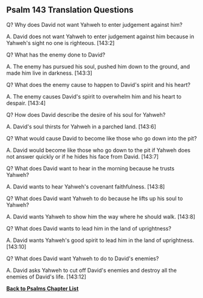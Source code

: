 ## Psalm 143 Translation Questions ##

Q? Why does David not want Yahweh to enter judgement against him?

A. David does not want Yahweh to enter judgement against him because in Yahweh's sight no one is righteous. [143:2]

Q? What has the enemy done to David?

A. The enemy has pursued his soul, pushed him down to the ground, and made him live in darkness. [143:3]

Q? What does the enemy cause to happen to David's spirit and his heart?

A. The enemy causes David's spirit to overwhelm him and his heart to despair. [143:4]

Q? How does David describe the desire of his soul for Yahweh?

A. David's soul thirsts for Yahweh in a parched land. [143:6]

Q? What would cause David to become like those who go down into the pit?

A. David would become like those who go down to the pit if Yahweh does not answer quickly or if he hides his face from David. [143:7]

Q? What does David want to hear in the morning because he trusts Yahweh?

A. David wants to hear Yahweh's covenant faithfulness. [143:8]

Q? What does David want Yahweh to do because he lifts up his soul to Yahweh?

A. David wants Yahweh to show him the way where he should walk. [143:8]

Q? What does David wants to lead him in the land of uprightness?

A. David wants Yahweh's good spirit to lead him in the land of uprightness. [143:10]

Q? What does David want Yahweh to do to David's enemies?

A. David asks Yahweh to cut off David's enemies and destroy all the enemies of David's life. [143:12]

__[Back to Psalms Chapter List](./)__

